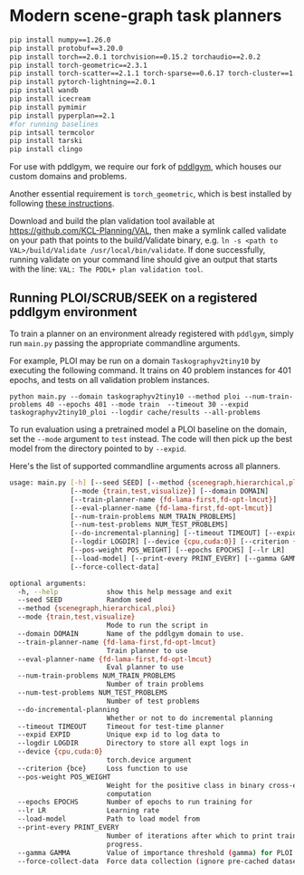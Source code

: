 # Modern scene-graph task planners

```sh
pip install numpy==1.26.0
pip install protobuf==3.20.0
pip install torch==2.0.1 torchvision==0.15.2 torchaudio==2.0.2
pip install torch-geometric==2.3.1
pip install torch-scatter==2.1.1 torch-sparse==0.6.17 torch-cluster==1.6.1 torchviz==0.0.2
pip install pytorch-lightning==2.0.1
pip install wandb
pip install icecream
pip install pymimir
pip install pyperplan==2.1
#for running baselines
pip intsall termcolor
pip install tarski
pip install clingo
```

For use with pddlgym, we require our fork of [pddlgym](https://github.com/taskography/pddlgym), which houses our custom domains and problems.

Another essential requirement is `torch_geometric`, which is best installed by following [these instructions](https://pytorch-geometric.readthedocs.io/en/latest/notes/installation.html).

Download and build the plan validation tool available at https://github.com/KCL-Planning/VAL, then make a symlink called validate on your path that points to the build/Validate binary, e.g. `ln -s <path to VAL>/build/Validate /usr/local/bin/validate`. If done successfully, running validate on your command line should give an output that starts with the line: `VAL: The PDDL+ plan validation tool`.

## Running PLOI/SCRUB/SEEK on a registered pddlgym environment

To train a planner on an environment already registered with `pddlgym`, simply run `main.py` passing the appropriate commandline arguments.

For example, PLOI may be run on a domain `Taskographyv2tiny10` by executing the following command. It trains on 40 problem instances for 401 epochs, and tests on all validation problem instances.
```
python main.py --domain taskographyv2tiny10 --method ploi --num-train-problems 40 --epochs 401 --mode train  --timeout 30 --expid taskographyv2tiny10_ploi --logdir cache/results --all-problems
```

To run evaluation using a pretrained model a PLOI baseline on the domain, set the `--mode` argument to `test` instead. The code will then pick up the best model from the directory pointed to by `--expid`.

Here's the list of supported commandline arguments across all planners.
```sh
usage: main.py [-h] [--seed SEED] [--method {scenegraph,hierarchical,ploi}]
               [--mode {train,test,visualize}] [--domain DOMAIN]
               [--train-planner-name {fd-lama-first,fd-opt-lmcut}]
               [--eval-planner-name {fd-lama-first,fd-opt-lmcut}]
               [--num-train-problems NUM_TRAIN_PROBLEMS]
               [--num-test-problems NUM_TEST_PROBLEMS]
               [--do-incremental-planning] [--timeout TIMEOUT] [--expid EXPID]
               [--logdir LOGDIR] [--device {cpu,cuda:0}] [--criterion {bce}]
               [--pos-weight POS_WEIGHT] [--epochs EPOCHS] [--lr LR]
               [--load-model] [--print-every PRINT_EVERY] [--gamma GAMMA]
               [--force-collect-data]

optional arguments:
  -h, --help            show this help message and exit
  --seed SEED           Random seed
  --method {scenegraph,hierarchical,ploi}
  --mode {train,test,visualize}
                        Mode to run the script in
  --domain DOMAIN       Name of the pddlgym domain to use.
  --train-planner-name {fd-lama-first,fd-opt-lmcut}
                        Train planner to use
  --eval-planner-name {fd-lama-first,fd-opt-lmcut}
                        Eval planner to use
  --num-train-problems NUM_TRAIN_PROBLEMS
                        Number of train problems
  --num-test-problems NUM_TEST_PROBLEMS
                        Number of test problems
  --do-incremental-planning
                        Whether or not to do incremental planning
  --timeout TIMEOUT     Timeout for test-time planner
  --expid EXPID         Unique exp id to log data to
  --logdir LOGDIR       Directory to store all expt logs in
  --device {cpu,cuda:0}
                        torch.device argument
  --criterion {bce}     Loss function to use
  --pos-weight POS_WEIGHT
                        Weight for the positive class in binary cross-entropy
                        computation
  --epochs EPOCHS       Number of epochs to run training for
  --lr LR               Learning rate
  --load-model          Path to load model from
  --print-every PRINT_EVERY
                        Number of iterations after which to print training
                        progress.
  --gamma GAMMA         Value of importance threshold (gamma) for PLOI.
  --force-collect-data  Force data collection (ignore pre-cached datasets).
```